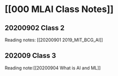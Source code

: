 # [[000 MLAI Class Notes]]

## 20200902 Class 2
Reading notes: [[20200901 2019_MIT_BCG_AI]]

## 202009 Class 3
Reading note:[[20200904 What is AI and ML]]
